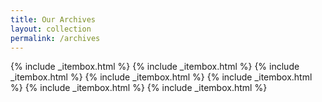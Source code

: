 ```yaml
---
title: Our Archives
layout: collection
permalink: /archives
---
```


{% include _itembox.html %}
{% include _itembox.html %}
{% include _itembox.html %}
{% include _itembox.html %}
{% include _itembox.html %}
{% include _itembox.html %}
{% include _itembox.html %}
